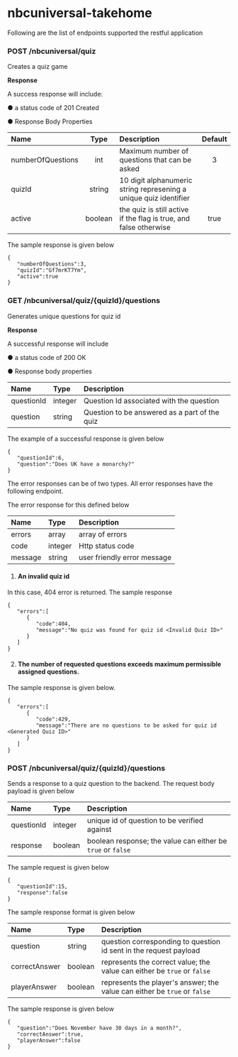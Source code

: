 # nbcuniversal-takehome

Following are the list of endpoints supported the restful application

### POST /nbcuniversal/quiz ###

Creates a quiz game

**Response**

A success response will include:

● a status code of 201 Created

● Response Body Properties

| Name | Type | Description | Default |
| :---         |     :---:      |          :--- |         :---: |
| numberOfQuestions  | int | Maximum number of questions that can be asked | 3 |
| quizId | string | 10 digit alphanumeric string represening a unique quiz identifier | |
| active | boolean | the quiz is still active if the flag is true, and false otherwise | true |

The sample response is given below

````
{  
   "numberOfQuestions":3,
   "quizId":"Gf7mrKT7Ym",
   "active":true
}
````

### GET /nbcuniversal/quiz/{quizId}/questions ###

Generates unique questions for quiz id

**Response**

A successful response will include

● a status code of 200 OK

● Response body properties

| Name | Type | Description|
| :---         |     :---     |          :--- |
| questionId  | integer   | Question Id associated with the question  |
| question   | string    | Question to be answered as a part of the quiz    |

The example of a successful response is given below

````
{  
   "questionId":6,
   "question":"Does UK have a monarchy?"
}
````

The error responses can be of two types. All error responses have the following endpoint.

The error response for this  defined below

| Name | Type | Description |
| :---         |     :---      | :--- |
| errors  | array   | array of errors |
| code   | integer    | Http status code  |
| message | string | user friendly error message|

1) #### An invalid quiz id ####

In this case, 404 error is returned. The sample response 

````
{  
   "errors":[  
      {  
         "code":404,
         "message":"No quiz was found for quiz id <Invalid Quiz ID>"
      }
   ]
}
````

2) #### The number of requested questions exceeds maximum permissible assigned questions. ####

The sample response is given below.

````
{  
   "errors":[  
      {  
         "code":429,
         "message":"There are no questions to be asked for quiz id <Generated Quiz ID>"
      }
   ]
}
````

### POST /nbcuniversal/quiz/{quizId}/questions ###

Sends a response to a quiz question to the backend. The request body payload is given below

| Name | Type | Description |
| :---         |     :---      | :--- |
| questionId  | integer   | unique id of question to be verified against |
| response   | boolean    | boolean response; the value can either be `true` or `false` |

The sample request is given below

````
{  
   "questionId":15,
   "response":false
}
````



The sample response format is given below

| Name | Type | Description |
| :---         |     :---      | :--- |
| question  | string   | question corresponding to question id sent in the request payload |
| correctAnswer   | boolean    | represents the correct value; the value can either be `true` or `false` |
| playerAnswer    | boolean    | represents the player's answer; the value can either be `true` or `false`|


The sample response is given below

````
{  
   "question":"Does November have 30 days in a month?",
   "correctAnswer":true,
   "playerAnswer":false
}
````




